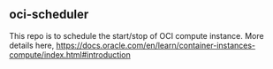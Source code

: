 ## oci-scheduler                                                                                             
This repo is to schedule the start/stop of OCI compute instance. More details here, https://docs.oracle.com/en/learn/container-instances-compute/index.html#introduction

